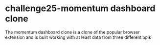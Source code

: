 # challenge25-momentum dashboard clone

The momentum dashboard clone is a clone of the popular browser extension and is built working with at least data from three different apis
